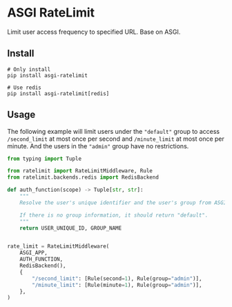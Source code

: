 # ASGI RateLimit

Limit user access frequency to specified URL. Base on ASGI.

## Install

```
# Only install
pip install asgi-ratelimit

# Use redis
pip install asgi-ratelimit[redis]
```

## Usage

The following example will limit users under the `"default"` group to access `/second_limit` at most once per second and `/minute_limit` at most once per minute. And the users in the `"admin"` group have no restrictions.

```python
from typing import Tuple

from ratelimit import RateLimitMiddleware, Rule
from ratelimit.backends.redis import RedisBackend

def auth_function(scope) -> Tuple[str, str]:
    """
    Resolve the user's unique identifier and the user's group from ASGI SCOPE.

    If there is no group information, it should return "default".
    """
    return USER_UNIQUE_ID, GROUP_NAME


rate_limit = RateLimitMiddleware(
    ASGI_APP,
    AUTH_FUNCTION,
    RedisBackend(),
    {
        "/second_limit": [Rule(second=1), Rule(group="admin")],
        "/minute_limit": [Rule(minute=1), Rule(group="admin")],
    },
)
```
